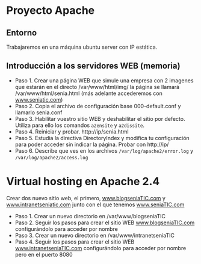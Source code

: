 # Proyecto Apache
## Entorno
Trabajaremos en una máquina ubuntu server con IP estática.

## Introducción a los servidores WEB (memoria)
* Paso 1. Crear una página WEB que simule una empresa con 2 imagenes que estarán en el directo /var/www/html/img/ la página se llamará  /var/www/html/senia.html (más adelante accederemos con www.seniatic.com)
* Paso 2. Copia el archivo de configuración base 000-default.conf y llamarlo senia.conf
* Paso 3. Habilitar vuestro sitio WEB y deshabilitar el sitio por defecto. Utiliza para ello los comandos `a2ensite` y `a2dissite`.
* Paso 4. Reiniciar y probar. http://ip/senia.html
* Paso 5. Estudia la directiva DirectoryIndex y modifica tu configuración para poder acceder sin indicar la página. Probar con http://ip/
* Paso 6. Describe que ves en los archivos `/var/log/apache2/error.log` y  `/var/log/apache2/access.log` 

# Virtual hosting en Apache 2.4
Crear dos nuevo sitio web, el primero, www.blogseniaTIC.com y www.intranetseniatic.com junto con el que tenemos www.seniaTIC.com
* Paso 1. Crear un nuevo directorio en /var/www/blogseniaTIC
* Paso 2. Seguir los pasos para crear el sitio WEB www.blogseniaTIC.com configurándolo para acceder por nombre
* Paso 3. Crear un nuevo directorio en /var/www/intranetseniaTIC
* Paso 4. Seguir los pasos para crear el sitio WEB www.intranetseniaTIC.com configurándolo para acceder por nombre pero en el puerto 8080